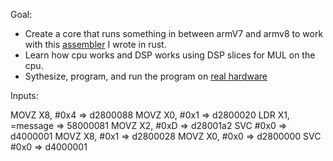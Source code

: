 Goal: 
- Create a core that runs something in between armV7 and armv8 to work with this [assembler](https://www.github.com/1957-001B/armasm) I wrote in rust.
- Learn how cpu works and DSP works using DSP slices for MUL on the cpu.
- Sythesize, program, and run the program on [real hardware](https://digilent.com/shop/arty-a7-100t-artix-7-fpga-development-board/) 

Inputs:

MOVZ X8, #0x4 => d2800088
MOVZ X0, #0x1 => d2800020
LDR X1, =message => 58000081
MOVZ X2, #0xD => d28001a2
SVC #0x0 => d4000001
MOVZ X8, #0x1 => d2800028
MOVZ X0, #0x0 =>  d2800000
SVC #0x0 =>  d4000001